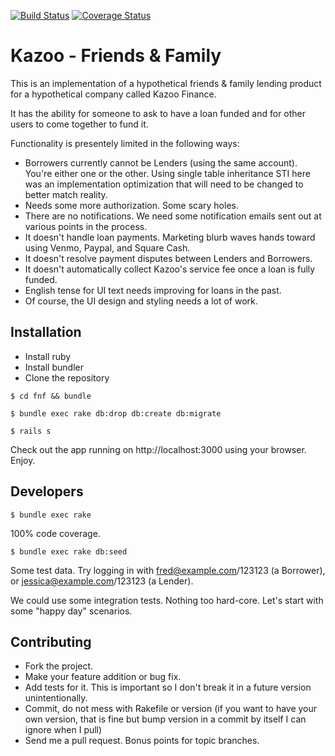 [![Build Status](https://travis-ci.org/dbastin/fnf.svg?branch=master)](https://travis-ci.org/dbastin/fnf)
[![Coverage Status](https://coveralls.io/repos/github/dbastin/fnf/badge.svg?branch=master)](https://coveralls.io/github/dbastin/fnf?branch=master)

Kazoo - Friends & Family
========================

This is an implementation of a hypothetical friends & family lending product for a hypothetical company called Kazoo Finance.

It has the ability for someone to ask to have a loan funded and for other users to come together to fund it. 

Functionality is presentely limited in the following ways:

* Borrowers currently cannot be Lenders (using the same account). You're either one or the other. Using single table inheritance STI here was an implementation optimization that will need to be changed to better match reality.
* Needs some more authorization. Some scary holes.
* There are no notifications. We need some notification emails sent out at various points in the process.
* It doesn't handle loan payments. Marketing blurb waves hands toward using Venmo, Paypal, and Square Cash. 
* It doesn't resolve payment disputes between Lenders and Borrowers.
* It doesn't automatically collect Kazoo's service fee once a loan is fully funded.
* English tense for UI text needs improving for loans in the past.
* Of course, the UI design and styling needs a lot of work. 

Installation
------------

* Install ruby
* Install bundler
* Clone the repository

```
$ cd fnf && bundle
```

```
$ bundle exec rake db:drop db:create db:migrate
```

``` 
$ rails s
```

Check out the app running on http://localhost:3000 using your browser. Enjoy.

Developers
----------

``` 
$ bundle exec rake 
```

100% code coverage.

```
$ bundle exec rake db:seed
```

Some test data. Try logging in with fred@example.com/123123 (a Borrower), or jessica@example.com/123123 (a Lender).

We could use some integration tests. Nothing too hard-core. Let's start with some "happy day" scenarios.

Contributing
-------------

* Fork the project.
* Make your feature addition or bug fix.
* Add tests for it. This is important so I don't break it in a future version unintentionally.
* Commit, do not mess with Rakefile or version
  (if you want to have your own version, that is fine but bump version in a commit by itself I can ignore when I pull)
* Send me a pull request. Bonus points for topic branches.
